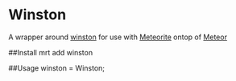 Winston
===============
A wrapper around [winston](https://github.com/flatiron/winston.git) for use with [Meteorite](https://github.com/oortcloud/meteorite) ontop of [Meteor](http://meteor.com)

##Install
mrt add winston

##Usage
winston = Winston;

